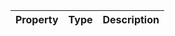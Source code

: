 | Property      | Type              | Description                                                                                               |
| :------------ | :---------------- | :-------------------------------------------------------------------------------------------------------- |
